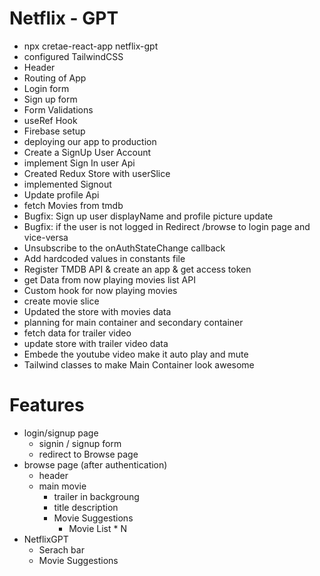 # Netflix - GPT

- npx cretae-react-app netflix-gpt
- configured TailwindCSS
- Header
- Routing of App
- Login form
- Sign up form
- Form Validations
- useRef Hook
- Firebase setup
- deploying our app to production
- Create a SignUp User Account
- implement Sign In user Api
- Created Redux Store with userSlice
- implemented Signout
- Update profile Api
- fetch Movies from tmdb
- Bugfix: Sign up user displayName and profile picture update
- Bugfix: if the user is not logged in Redirect /browse to login page and vice-versa
- Unsubscribe to the onAuthStateChange callback
- Add hardcoded values in constants file
- Register TMDB API & create an app & get access token 
- get Data from now playing movies list API
- Custom hook for now playing movies 
- create movie slice
- Updated the store with movies data
- planning for main container and secondary container
- fetch data for trailer video 
- update store with trailer video data
- Embede the youtube video make it auto play and mute 
- Tailwind classes to make Main Container look awesome

# Features
- login/signup page
    - signin / signup form
    - redirect to Browse page
- browse page (after authentication)
    - header
    - main movie
        - trailer in backgroung
        - title description
        - Movie Suggestions
            - Movie List * N
- NetflixGPT
    - Serach bar
    - Movie Suggestions